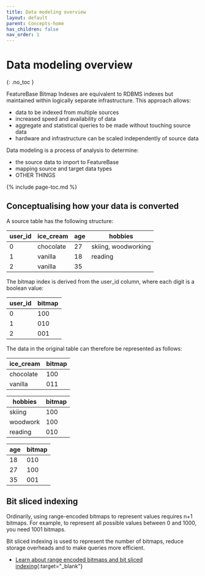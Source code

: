 ```yaml
---
title: Data modeling overview
layout: default
parent: Concepts-home
has_children: false
nav_order: 1
---
```


# Data modeling overview
{: .no_toc }

FeatureBase Bitmap Indexes are equivalent to RDBMS indexes but maintained within logically separate infrastructure. This approach allows:
* data to be indexed from multiple sources
* increased speed and availability of data
* aggregate and statistical queries to be made without touching source data
* hardware and infrastructure can be scaled independently of source data




Data modeling is a process of analysis to determine:
* the source data to import to FeatureBase
* mapping source and target data types
* OTHER THINGS

{% include page-toc.md %}




## Conceptualising how your data is converted

A source table has the following structure:

| user_id | ice_cream | age | hobbies |
|---|---|---|---|
| 0 | chocolate | 27 | skiing, woodworking |
| 1 | vanilla | 18 | reading |
| 2 | vanilla | 35 |  |

The bitmap index is derived from the user_id column, where each digit is a boolean value:

| user_id | bitmap |
|---|---|
| 0 | 100 |
| 1 | 010 |
| 2 | 001 |

The data in the original table can therefore be represented as follows:

| ice_cream | bitmap |
|---|---|
| chocolate | 100 |
| vanilla | 011 |

| hobbies | bitmap |
|---|---|
| skiing | 100 |
| woodwork | 100 |
| reading | 010 |

| age | bitmap |
|---|---|
| 18 | 010 |
| 27 | 100 |
| 35 | 001 |

## Bit sliced indexing

Ordinarily, using range-encoded bitmaps to represent values requires n+1 bitmaps. For example, to represent all possible values between 0 and 1000, you need 1001 bitmaps.

Bit sliced indexing is used to represent the number of bitmaps, reduce storage overheads and to make queries more efficient.

* [Learn about range encoded bitmaps and bit sliced indexing](https://www.featurebase.com/blog/range-encoded-bitmaps){:target="_blank"}

## 
